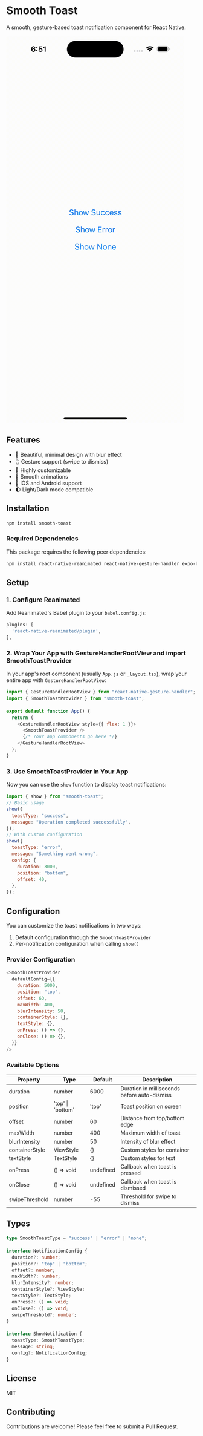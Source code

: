 # Smooth Toast

A smooth, gesture-based toast notification component for React Native.

![Smooth Toast Preview](./docs/preview.gif)

## Features

- 🎨 Beautiful, minimal design with blur effect
- 👆 Gesture support (swipe to dismiss)
- 🎯 Highly customizable
- 💫 Smooth animations
- 📱 iOS and Android support
- 🌓 Light/Dark mode compatible

## Installation

```bash
npm install smooth-toast
```

### Required Dependencies

This package requires the following peer dependencies:

```bash
npm install react-native-reanimated react-native-gesture-handler expo-blur
```

## Setup

### 1. Configure Reanimated

Add Reanimated's Babel plugin to your `babel.config.js`:

```js
plugins: [
  'react-native-reanimated/plugin',
],
```

### 2. Wrap Your App with GestureHandlerRootView and import SmoothToastProvider

In your app's root component (usually `App.js` or `_layout.tsx`), wrap your entire app with `GestureHandlerRootView`:

```js
import { GestureHandlerRootView } from "react-native-gesture-handler";
import { SmoothToastProvider } from "smooth-toast";

export default function App() {
  return (
    <GestureHandlerRootView style={{ flex: 1 }}>
      <SmoothToastProvider />
      {/* Your app components go here */}
    </GestureHandlerRootView>
  );
}
```

### 3. Use SmoothToastProvider in Your App

Now you can use the `show` function to display toast notifications:

```js
import { show } from "smooth-toast";
// Basic usage
show({
  toastType: "success",
  message: "Operation completed successfully",
});
// With custom configuration
show({
  toastType: "error",
  message: "Something went wrong",
  config: {
    duration: 3000,
    position: "bottom",
    offset: 40,
  },
});
```

## Configuration

You can customize the toast notifications in two ways:

1. Default configuration through the `SmoothToastProvider`
2. Per-notification configuration when calling `show()`

### Provider Configuration

```js
<SmoothToastProvider
  defaultConfig={{
    duration: 5000,
    position: "top",
    offset: 60,
    maxWidth: 400,
    blurIntensity: 50,
    containerStyle: {},
    textStyle: {},
    onPress: () => {},
    onClose: () => {},
  }}
/>
```

### Available Options

| Property       | Type              | Default   | Description                                  |
| -------------- | ----------------- | --------- | -------------------------------------------- |
| duration       | number            | 6000      | Duration in milliseconds before auto-dismiss |
| position       | 'top' \| 'bottom' | 'top'     | Toast position on screen                     |
| offset         | number            | 60        | Distance from top/bottom edge                |
| maxWidth       | number            | 400       | Maximum width of toast                       |
| blurIntensity  | number            | 50        | Intensity of blur effect                     |
| containerStyle | ViewStyle         | {}        | Custom styles for container                  |
| textStyle      | TextStyle         | {}        | Custom styles for text                       |
| onPress        | () => void        | undefined | Callback when toast is pressed               |
| onClose        | () => void        | undefined | Callback when toast is dismissed             |
| swipeThreshold | number            | -55       | Threshold for swipe to dismiss               |

## Types

```ts
type SmoothToastType = "success" | "error" | "none";

interface NotificationConfig {
  duration?: number;
  position?: "top" | "bottom";
  offset?: number;
  maxWidth?: number;
  blurIntensity?: number;
  containerStyle?: ViewStyle;
  textStyle?: TextStyle;
  onPress?: () => void;
  onClose?: () => void;
  swipeThreshold?: number;
}

interface ShowNotification {
  toastType: SmoothToastType;
  message: string;
  config?: NotificationConfig;
}
```

## License

MIT

## Contributing

Contributions are welcome! Please feel free to submit a Pull Request.
